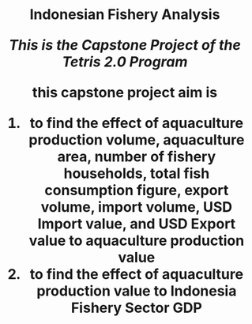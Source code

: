 <h1 align="center">
Indonesian Fishery Analysis
<br>

*This is the Capstone Project of the Tetris 2.0 Program*

this capstone project aim is 
1. to find the effect of aquaculture production volume, aquaculture area, number of fishery households, 
total fish consumption figure, export volume, import volume, USD Import value, and USD Export value to aquaculture production value
2. to find the effect of aquaculture production value to Indonesia Fishery Sector GDP 

